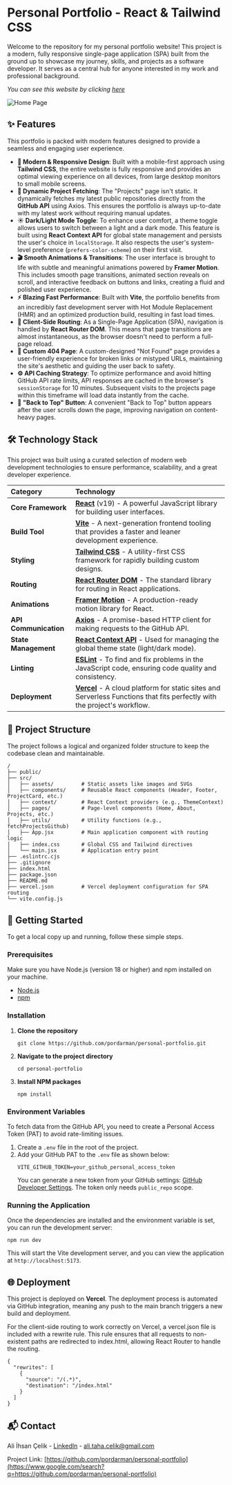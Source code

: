 # **Personal Portfolio \- React & Tailwind CSS**

Welcome to the repository for my personal portfolio website\! This project is a modern, fully responsive single-page application (SPA) built from the ground up to showcase my journey, skills, and projects as a software developer. It serves as a central hub for anyone interested in my work and professional background.

*You can see this website by clicking [here](https://www.alicelik.dev)*

![Home Page](https://i.hizliresim.com/p9expng.png)

## **✨ Features**

This portfolio is packed with modern features designed to provide a seamless and engaging user experience.

* **🎨 Modern & Responsive Design**: Built with a mobile-first approach using **Tailwind CSS**, the entire website is fully responsive and provides an optimal viewing experience on all devices, from large desktop monitors to small mobile screens.  
* **🚀 Dynamic Project Fetching**: The "Projects" page isn't static. It dynamically fetches my latest public repositories directly from the **GitHub API** using Axios. This ensures the portfolio is always up-to-date with my latest work without requiring manual updates.  
* **☀️ Dark/Light Mode Toggle**: To enhance user comfort, a theme toggle allows users to switch between a light and a dark mode. This feature is built using **React Context API** for global state management and persists the user's choice in `localStorage`. It also respects the user's system-level preference (`prefers-color-scheme`) on their first visit. 
* **🎬 Smooth Animations & Transitions**: The user interface is brought to life with subtle and meaningful animations powered by **Framer Motion**. This includes smooth page transitions, animated section reveals on scroll, and interactive feedback on buttons and links, creating a fluid and polished user experience.  
* **⚡️ Blazing Fast Performance**: Built with **Vite**, the portfolio benefits from an incredibly fast development server with Hot Module Replacement (HMR) and an optimized production build, resulting in fast load times.  
* **🔗 Client-Side Routing**: As a Single-Page Application (SPA), navigation is handled by **React Router DOM**. This means that page transitions are almost instantaneous, as the browser doesn't need to perform a full-page reload.  
* **📄 Custom 404 Page**: A custom-designed "Not Found" page provides a user-friendly experience for broken links or mistyped URLs, maintaining the site's aesthetic and guiding the user back to safety.  
* **⚙️ API Caching Strategy**: To optimize performance and avoid hitting GitHub API rate limits, API responses are cached in the browser's `sessionStorage` for 10 minutes. Subsequent visits to the projects page within this timeframe will load data instantly from the cache.  
* **🔼 "Back to Top" Button**: A convenient "Back to Top" button appears after the user scrolls down the page, improving navigation on content-heavy pages.

## **🛠️ Technology Stack**

This project was built using a curated selection of modern web development technologies to ensure performance, scalability, and a great developer experience.

| Category | Technology |
| :---- | :---- |
| **Core Framework** | **[React](https://react.dev/)** (v19) \- A powerful JavaScript library for building user interfaces. |
| **Build Tool** | **[Vite](https://vitejs.dev/)** \- A next-generation frontend tooling that provides a faster and leaner development experience. |
| **Styling** | **[Tailwind CSS](https://tailwindcss.com/)** \- A utility-first CSS framework for rapidly building custom designs. |
| **Routing** | **[React Router DOM](https://reactrouter.com/)** \- The standard library for routing in React applications. |
| **Animations** | **[Framer Motion](https://www.framer.com/motion/)** \- A production-ready motion library for React. |
| **API Communication** | **[Axios](https://axios-http.com/)** \- A promise-based HTTP client for making requests to the GitHub API. |
| **State Management** | **[React Context API](https://react.dev/learn/passing-data-deeply-with-context)** \- Used for managing the global theme state (light/dark mode). |
| **Linting** | **[ESLint](https://eslint.org/)** \- To find and fix problems in the JavaScript code, ensuring code quality and consistency. |
| **Deployment** | **[Vercel](https://vercel.com/)** \- A cloud platform for static sites and Serverless Functions that fits perfectly with the project's workflow. |

## **📂 Project Structure**

The project follows a logical and organized folder structure to keep the codebase clean and maintainable.
```
/  
├── public/  
├── src/  
│   ├── assets/         # Static assets like images and SVGs  
│   ├── components/     # Reusable React components (Header, Footer, ProjectCard, etc.)  
│   ├── context/        # React Context providers (e.g., ThemeContext)  
│   ├── pages/          # Page-level components (Home, About, Projects, etc.)  
│   ├── utils/          # Utility functions (e.g., fetchProjectsGithub)  
│   ├── App.jsx         # Main application component with routing logic  
│   ├── index.css       # Global CSS and Tailwind directives  
│   └── main.jsx        # Application entry point  
├── .eslintrc.cjs  
├── .gitignore  
├── index.html  
├── package.json  
├── README.md  
├── vercel.json         # Vercel deployment configuration for SPA routing  
└── vite.config.js
```

## **🚀 Getting Started**

To get a local copy up and running, follow these simple steps.

### **Prerequisites**

Make sure you have Node.js (version 18 or higher) and npm installed on your machine.

* [Node.js](https://nodejs.org/)  
* [npm](https://www.npmjs.com/get-npm)

### **Installation**

1. **Clone the repository**  
   ```
   git clone https://github.com/pordarman/personal-portfolio.git
   ```

2. **Navigate to the project directory**  
   ```
   cd personal-portfolio
   ```

3. **Install NPM packages**  
   ```
   npm install
   ```

### **Environment Variables**

To fetch data from the GitHub API, you need to create a Personal Access Token (PAT) to avoid rate-limiting issues.

1. Create a `.env` file in the root of the project.  
2. Add your GitHub PAT to the `.env` file as shown below:  
   ```
   VITE_GITHUB_TOKEN=your_github_personal_access_token  
   ```
   You can generate a new token from your GitHub settings: [GitHub Developer Settings](https://github.com/settings/tokens). The token only needs `public_repo` scope.

### **Running the Application**

Once the dependencies are installed and the environment variable is set, you can run the development server:
```
npm run dev
```
This will start the Vite development server, and you can view the application at `http://localhost:5173`.

## **🌐 Deployment**

This project is deployed on **Vercel**. The deployment process is automated via GitHub integration, meaning any push to the main branch triggers a new build and deployment.

For the client-side routing to work correctly on Vercel, a vercel.json file is included with a rewrite rule. This rule ensures that all requests to non-existent paths are redirected to index.html, allowing React Router to handle the routing.
```
{  
  "rewrites": [  
    {  
      "source": "/(.*)",  
      "destination": "/index.html"  
    }  
  ]  
}
```
## **📬 Contact**

Ali İhsan Çelik \- [LinkedIn](https://linkedin.com/in/ali-ihsan-celik-thk/) - ali.taha.celik@gmail.com

Project Link: [https://github.com/pordarman/personal-portfolio](https://www.google.com/search?q=https://github.com/pordarman/personal-portfolio)